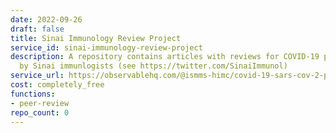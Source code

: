 ```yaml
---
date: 2022-09-26
draft: false
title: Sinai Immunology Review Project
service_id: sinai-immunology-review-project
description: A repository contains articles with reviews for COVID-19 preprints written
  by Sinai immunlogists (see https://twitter.com/SinaiImmunol)
service_url: https://observablehq.com/@ismms-himc/covid-19-sars-cov-2-preprints-from-medrxiv-and-biorxiv
cost: completely_free
functions:
- peer-review
repo_count: 0
---
```



